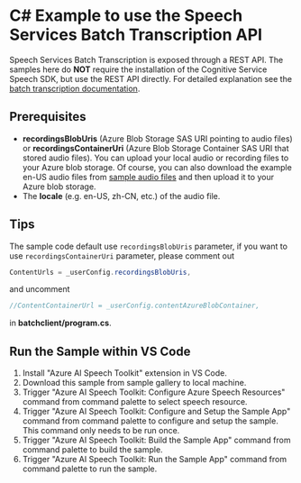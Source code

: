 # C# Example to use the Speech Services Batch Transcription API

Speech Services Batch Transcription is exposed through a REST API. The samples here do **NOT** require the installation of the Cognitive Service Speech SDK, but use the REST API directly. For detailed explanation see the [batch transcription documentation](https://docs.microsoft.com/azure/cognitive-services/speech-service/batch-transcription).

## Prerequisites

- **recordingsBlobUris** (Azure Blob Storage SAS URI pointing to audio files) or **recordingsContainerUri** (Azure Blob Storage Container SAS URI that stored audio files). You can upload your local audio or recording files to your Azure blob storage. Of course, you can also download the example en-US audio files from [sample audio files](https://github.com/Azure-Samples/cognitive-services-speech-sdk/tree/master/sampledata/audiofiles) and then upload it to your Azure blob storage.
- The **locale** (e.g. en-US, zh-CN, etc.) of the audio file.

## Tips

The sample code default use `recordingsBlobUris` parameter, if you want to use `recordingsContainerUri` parameter, please comment out 
```C#
ContentUrls = _userConfig.recordingsBlobUris,
```
and uncomment
```C#
//ContentContainerUrl = _userConfig.contentAzureBlobContainer,
```
in **batchclient/program.cs**.

## Run the Sample within VS Code
1. Install "Azure AI Speech Toolkit" extension in VS Code.
2. Download this sample from sample gallery to local machine.
3. Trigger "Azure AI Speech Toolkit: Configure Azure Speech Resources" command from command palette to select speech resource.
4. Trigger "Azure AI Speech Toolkit: Configure and Setup the Sample App" command from command palette to configure and setup the sample. This command only needs to be run once.
5. Trigger "Azure AI Speech Toolkit: Build the Sample App" command from command palette to build the sample.
6. Trigger "Azure AI Speech Toolkit: Run the Sample App" command from command palette to run the sample. 
